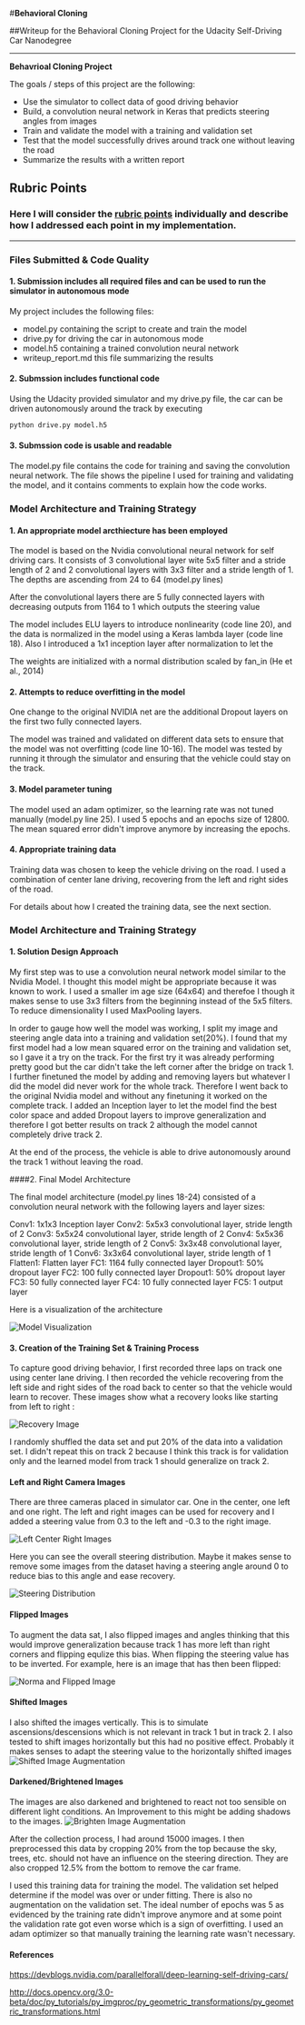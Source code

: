 #**Behavioral Cloning** 

##Writeup for the Behavioral Cloning Project for the Udacity Self-Driving Car Nanodegree

---

**Behavrioal Cloning Project**

The goals / steps of this project are the following:

* Use the simulator to collect data of good driving behavior
* Build, a convolution neural network in Keras that predicts steering angles from images
* Train and validate the model with a training and validation set
* Test that the model successfully drives around track one without leaving the road
* Summarize the results with a written report


[//]: # (Image References)

[nvidia_cnn]: ./examples/nvidia_cnn.png "Model Visualization"
[brighten]: ./examples/brighten.png "Brighten Image Augmentation"
[left_center_right]: ./examples/left_center_right.png "Left Center Right Images"
[shift]: ./examples/shift.png "Shifted Image Augmentation"
[flip]: ./examples/flip.png "Norma and Flipped Image"
[recovery]: ./examples/recovery.png "Recovery Image"
[steering_distribution]: ./examples/steering_distribution.png "Steering Distribution"

## Rubric Points
### Here I will consider the [rubric points](https://review.udacity.com/#!/rubrics/432/view) individually and describe how I addressed each point in my implementation.  

---
### Files Submitted & Code Quality

#### 1. Submission includes all required files and can be used to run the simulator in autonomous mode

My project includes the following files:

* model.py containing the script to create and train the model
* drive.py for driving the car in autonomous mode
* model.h5 containing a trained convolution neural network 
* writeup_report.md this file summarizing the results

#### 2. Submssion includes functional code
Using the Udacity provided simulator and my drive.py file, the car can be driven autonomously around the track by executing 

```sh
python drive.py model.h5
```

#### 3. Submssion code is usable and readable

The model.py file contains the code for training and saving the convolution neural network. The file shows the pipeline I used for training and validating the model, and it contains comments to explain how the code works.

### Model Architecture and Training Strategy

#### 1. An appropriate model arcthiecture has been employed

The model is based on the Nvidia convolutional neural network for self driving cars. It consists of 3 convolutional layer wite 5x5 filter and a stride length of 2 and 2 convolutional layers with 3x3 filter and a stride length of 1. The depths are ascending from 24 to 64 (model.py lines)

After the convolutional layers there are 5 fully connected layers with decreasing outputs from 1164 to 1 which outputs the steering value

The model includes ELU layers to introduce nonlinearity (code line 20), and the data is normalized in the model using a Keras lambda layer (code line 18). Also I introduced a 1x1 inception layer after normalization to let the

The weights are initialized with a normal distribution scaled by fan_in (He et al., 2014) 

#### 2. Attempts to reduce overfitting in the model

One change to the original NVIDIA net are the additional Dropout layers on the first two fully connected layers. 

The model was trained and validated on different data sets to ensure that the model was not overfitting (code line 10-16). The model was tested by running it through the simulator and ensuring that the vehicle could stay on the track.

#### 3. Model parameter tuning

The model used an adam optimizer, so the learning rate was not tuned manually (model.py line 25). I used 5 epochs and an epochs size of 12800. The mean squared error didn't improve anymore by increasing the epochs.


#### 4. Appropriate training data

Training data was chosen to keep the vehicle driving on the road. I used a combination of center lane driving, recovering from the left and right sides of the road. 

For details about how I created the training data, see the next section. 

### Model Architecture and Training Strategy

#### 1. Solution Design Approach

My first step was to use a convolution neural network model similar to the Nvidia Model. I thought this model might be appropriate because it was known to work. I used a smaller im age size (64x64) and therefoe I though it makes sense to use 3x3 filters from the beginning instead of the 5x5 filters. To reduce dimensionality I used MaxPooling layers.  

In order to gauge how well the model was working, I split my image and steering angle data into a training and validation set(20%). I found that my first model had a low mean squared error on the training and validation set, so I gave it a try on the track. For the first try it was already performing pretty good but the car didn't take the left corner after the bridge on track 1. I further finetuned the model by adding and removing layers but whatever I did the model did never work for the whole track. Therefore I went back to the original Nvidia model and without any finetuning it worked on the complete track. I added an Inception layer to let the model find the best color space and added Dropout layers to improve generalization and therefore I got better results on track 2 although the model cannot completely drive track 2.

At the end of the process, the vehicle is able to drive autonomously around the track 1 without leaving the road.

####2. Final Model Architecture

The final model architecture (model.py lines 18-24) consisted of a convolution neural network with the following layers and layer sizes:

Conv1: 1x1x3 Inception layer 
Conv2: 5x5x3 convolutional layer, stride length of 2
Conv3: 5x5x24 convolutional layer, stride length of 2
Conv4: 5x5x36 convolutional layer, stride length of 2
Conv5: 3x3x48 convolutional layer, stride length of 1
Conv6: 3x3x64 convolutional layer, stride length of 1
Flatten1: Flatten layer
FC1: 1164 fully connected layer
Dropout1: 50% dropout layer
FC2: 100 fully connected layer
Dropout1: 50% dropout layer
FC3: 50 fully connected layer
FC4: 10 fully connected layer
FC5: 1 output layer


Here is a visualization of the architecture 

![][nvidia_cnn]

#### 3. Creation of the Training Set & Training Process

To capture good driving behavior, I first recorded three laps on track one using center lane driving. 
I then recorded the vehicle recovering from the left side and right sides of the road back to center so that the vehicle would learn to recover. These images show what a recovery looks like starting from left to right :

![][recovery]

I randomly shuffled the data set and put 20% of the data into a validation set. 
I didn't repeat this on track 2 because I think this track is for validation only and the learned model from track 1 should generalize on track 2.

#### Left and Right Camera Images
There are three cameras placed in simulator car. One in the center, one left and one right. The left and right images can be used for recovery and I added 
a steering value from 0.3 to the left and -0.3 to the right image.

![][left_center_right]

Here you can see the overall steering distribution. Maybe it makes sense to remove some images from the dataset having a steering angle around 0 to reduce 
bias to this angle and ease recovery. 

![][steering_distribution]

#### Flipped Images
To augment the data sat, I also flipped images and angles thinking that this would improve generalization because track 1 has more left than right corners and flipping equlize this bias. When flipping the steering value has to be inverted. For example, here is an image that has then been flipped:

![][flip]
#### Shifted Images
I also shifted the images vertically. This is to simulate ascensions/descensions which is not relevant in track 1 but in track 2. I also tested to shift images horizontally but this had no positive effect. Probably it makes senses to adapt the steering value to the horizontally shifted images
![][shift]

#### Darkened/Brightened Images
The images are also darkened and brightened to react not too sensible on different light conditions. An Improvement to this might be adding shadows to the images.
![][brighten]

After the collection process, I had around 15000 images. I then preprocessed this data by cropping 20% from the top because the sky, trees, etc. should not have an influence on the steering direction. They are also cropped 12.5% from the bottom to remove the car frame.

I used this training data for training the model. The validation set helped determine if the model was over or under fitting. There is also no augmentation on the validation set. The ideal number of epochs was 5 as evidenced by the training rate didn't improve anymore and at some point the validation rate got even worse which is a sign of overfitting. I used an adam optimizer so that manually training the learning rate wasn't necessary.

#### References
https://devblogs.nvidia.com/parallelforall/deep-learning-self-driving-cars/

http://docs.opencv.org/3.0-beta/doc/py_tutorials/py_imgproc/py_geometric_transformations/py_geometric_transformations.html